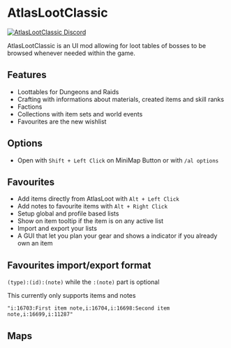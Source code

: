 # AtlasLootClassic

[![AtlasLootClassic Discord](https://img.shields.io/badge/discord-atlaslootclassic-7289DA)](https://discord.gg/vMUwzPc)

AtlasLootClassic is an UI mod allowing for loot tables of bosses to be browsed whenever needed within the game.

## Features

* Loottables for Dungeons and Raids
* Crafting with informations about materials, created items and skill ranks
* Factions
* Collections with item sets and world events
* Favourites are the new wishlist

## Options

* Open with `Shift + Left Click` on MiniMap Button or with `/al options`

## Favourites

* Add items directly from AtlasLoot with `Alt + Left Click`
* Add notes to favourite items with `Alt + Right Click`
* Setup global and profile based lists
* Show on item tooltip if the item is on any active list
* Import and export your lists
* A GUI that let you plan your gear and shows a indicator if you already own an item

## Favourites import/export format

`(type):(id):(note)` while the `:(note)` part is optional

This currently only supports items and notes

`"i:16703:First item note,i:16704,i:16698:Second item note,i:16699,i:11287"`

## Maps



